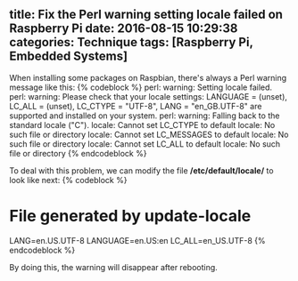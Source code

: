 title: Fix the Perl warning setting locale failed on Raspberry Pi
date: 2016-08-15 10:29:38
categories: Technique
tags: [Raspberry Pi, Embedded Systems]
---

When installing some packages on Raspbian, there's always a Perl warning message like this:
{% codeblock %}
perl: warning: Setting locale failed.
perl: warning: Please check that your locale settings:
		LANGUAGE = (unset),
		LC_ALL = (unset),
		LC_CTYPE = "UTF-8",
		LANG = "en_GB.UTF-8"
	are supported and installed on your system.
perl: warning: Falling back to the standard locale ("C").
locale: Cannot set LC_CTYPE to default locale: No such file or directory
locale: Cannot set LC_MESSAGES to default locale: No such file or directory
locale: Cannot set LC_ALL to default locale: No such file or directory
{% endcodeblock %}

To deal with this problem, we can modify the file <b>/etc/default/locale/</b> to look like next:
{% codeblock %}
# File generated by update-locale
LANG=en.US.UTF-8
LANGUAGE=en.US:en
LC_ALL=en_US.UTF-8
{% endcodeblock %}

By doing this, the warning will disappear after rebooting.
